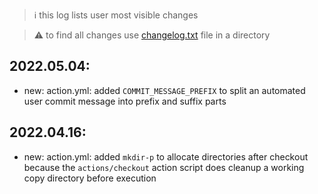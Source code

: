 > :information_source: this log lists user most visible changes

> :warning: to find all changes use [changelog.txt](https://github.com/andry81-devops/gh-action--git-checkout/blob/master/changelog.txt) file in a directory

## 2022.05.04:
* new: action.yml: added `COMMIT_MESSAGE_PREFIX` to split an automated user commit message into prefix and suffix parts

## 2022.04.16:
* new: action.yml: added `mkdir-p` to allocate directories after checkout because the `actions/checkout` action script does cleanup a working copy directory before execution
